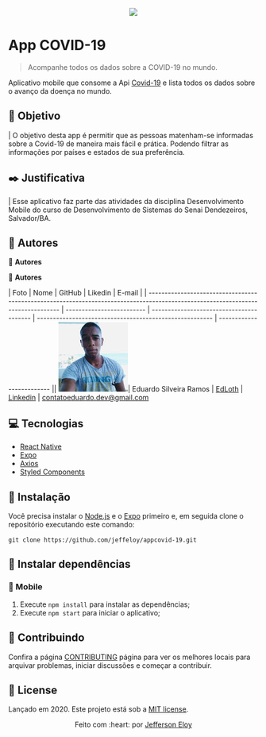 <p align="center">
   <img src="../Doc/git.png" width="150"/>
</p>

# App COVID-19

> Acompanhe todos os dados sobre a COVID-19 no mundo.



Aplicativo mobile que consome a Api [Covid-19](https://covid19-brazil-api.now.sh) e lista todos os dados sobre o avanço da doença no mundo.



## :nazar_amulet: Objetivo

| O objetivo desta app é permitir que as pessoas matenham-se informadas sobre a Covid-19 de maneira mais fácil e prática. Podendo filtrar as informações por países e estados de sua preferência.

## :black_nib: Justificativa

| Esse aplicativo faz parte das atividades da disciplina Desenvolvimento Mobile do curso de Desenvolvimento de Sistemas do Senai Dendezeiros, Salvador/BA.

## :medal_sports:  **Autores**


 

 :medal_sports:  **Autores**


 :medal_sports:  **Autores**
 
| Foto                                                                                                                             | Nome                      | GitHub                                   | Likedin                                                 | E-mail
|
| -------------------------------------------------------------------------------------------------------------------------------- | ------------------------- | ---------------------------------------- | ------------------------------------------------------- | ------------------------- || <img src="./Doc/Eduardo.jpg"  >| Eduardo Silveira Ramos | [EdLoth](https://github.com/EdLoth) | [Linkedin](https://www.linkedin.com/in/eduardo-ramos-31413b1a2/) | contatoeduardo.dev@gmail.com

## :computer: Tecnologias

- [React Native](https://facebook.github.io/react-native/)
- [Expo](https://docs.expo.io)
- [Axios](https://github.com/axios/axios)
- [Styled Components](https://styled-components.com)

## :construction_worker: Instalação

Você precisa instalar o [Node.js](https://nodejs.org/en/download/) e o [Expo](https://docs.expo.io) primeiro e, em seguida clone o repositório executando este comando:

```
git clone https://github.com/jeffeloy/appcovid-19.git
```

## :wrench: Instalar dependências

### :iphone: Mobile

1. Execute `npm install` para instalar as dependências;
2. Execute `npm start` para iniciar o aplicativo;

<!-- ## :gear: Arquitetura do App

Uma amostra de como as tecnologias estão se relacionando no DevFlix.

![](./.github/arquitetura.jpeg)

Foi utilizado o React Native para desenvolver a estrutura do app, e através da biblioteca axios consumimos a api do Youtube que nos retorna os vídeos desejados. -->

## :handshake: Contribuindo

Confira a página [CONTRIBUTING](https://github.com/jeffeloy/appcovid-19/blob/master/CONTRIBUTING.md) página para ver os melhores locais para arquivar problemas, iniciar discussões e começar a contribuir.

## :open_book: License

Lançado em 2020.
Este projeto está sob a [MIT license](https://github.com/jeffeloy/appcovid-19/blob/master/LICENSE).

<p align="center">
    Feito com :heart: por <a href="https://github.com/jeffeloy">Jefferson Eloy</a>
</p>

<!-- Markdown link & img dfn's -->

[github-stars]: https://img.shields.io/github/stars/jeffeloy/ecoleta?logoColor=0f7778&style=social
[npm-license]: https://img.shields.io/npm/l/express?color=0f7778&style=plastic
[npm-version]: https://img.shields.io/npm/v/npm?color=333333&style=plastic
[code-size]: https://img.shields.io/github/languages/code-size/jeffeloy/devflix?color=0f7778&style=plastic

